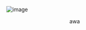 ![image](https://github.com/user-attachments/assets/85610854-e695-44b1-9c31-a161b5704dc7)





‎ ‎ ‎ ‎ ‎ ‎ ‎ ‎ ‎ ‎ ‎ ‎ ‎ ‎ ‎ ‎ ‎ ‎ ‎ ‎ ‎ ‎ ‎ ‎ ‎ ‎ ‎ ‎ ‎‎ ‎ ‎ ‎  ‎ ‎ ‎ ‎ ‎   ‎ ‎‎ ‎  ‎ ‎ awa

